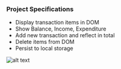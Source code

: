 ### Project Specifications 

- Display transaction items in DOM
- Show Balance, Income, Expenditure
- Add new transaction and reflect in total
- Delete items from DOM
- Persist to local storage

![alt text](public/logo192.png)